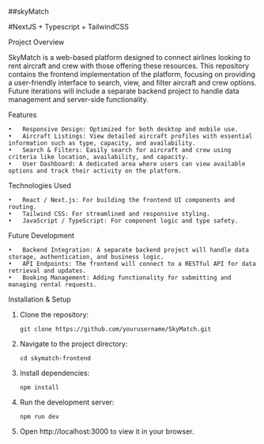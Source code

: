 ##skyMatch

#NextJS + Typescript + TailwindCSS 

Project Overview

SkyMatch is a web-based platform designed to connect airlines looking to rent aircraft and crew with those offering these resources. This repository contains the frontend implementation of the platform, focusing on providing a user-friendly interface to search, view, and filter aircraft and crew options. Future iterations will include a separate backend project to handle data management and server-side functionality.

Features

	•	Responsive Design: Optimized for both desktop and mobile use.
	•	Aircraft Listings: View detailed aircraft profiles with essential information such as type, capacity, and availability.
	•	Search & Filters: Easily search for aircraft and crew using criteria like location, availability, and capacity.
	•	User Dashboard: A dedicated area where users can view available options and track their activity on the platform.

Technologies Used

	•	React / Next.js: For building the frontend UI components and routing.
	•	Tailwind CSS: For streamlined and responsive styling.
	•	JavaScript / TypeScript: For component logic and type safety.

Future Development

	•	Backend Integration: A separate backend project will handle data storage, authentication, and business logic.
	•	API Endpoints: The frontend will connect to a RESTful API for data retrieval and updates.
	•	Booking Management: Adding functionality for submitting and managing rental requests.

Installation & Setup

1.	Clone the repository:

		git clone https://github.com/yourusername/SkyMatch.git


2.	Navigate to the project directory:

		cd skymatch-frontend


3.	Install dependencies:

		npm install


4.	Run the development server:

		npm run dev

5.	Open http://localhost:3000 to view it in your browser.
